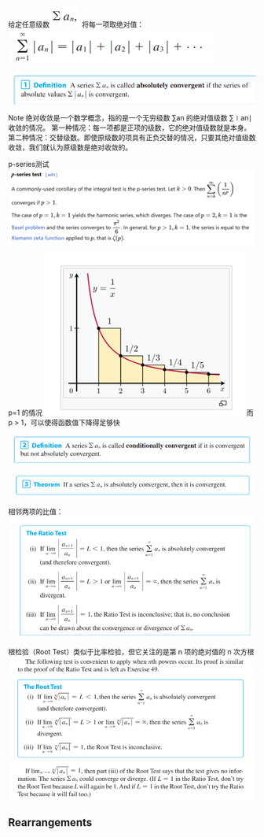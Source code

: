 给定任意级数![](images/Pasted%20image%2020240922083710.png)
将每一项取绝对值：
![](images/Pasted%20image%2020240922083536.png)

![](images/Pasted%20image%2020240922083629.png)

Note
绝对收敛是一个数学概念，指的是一个无穷级数 ∑an​ 的绝对值级数 ∑∣an∣ 收敛的情况。
第一种情况：每一项都是正项的级数，它的绝对值级数就是本身。
第二种情况：交替级数。即使原级数的项具有正负交替的情况，只要其绝对值级数收敛，我们就认为原级数是绝对收敛的。


  
p-series测试
![](images/Pasted%20image%2020240922084422.png)
p=1 的情况
![](images/Pasted%20image%2020240922084742.png)
而 p > 1，可以使得函数值下降得足够快


![](images/Pasted%20image%2020240922084548.png)


![](images/Pasted%20image%2020240922085019.png)


相邻两项的比值：
![](images/Pasted%20image%2020240922085105.png)

根检验（Root Test）类似于比率检验，但它关注的是第 n 项的绝对值的 n 次方根
![](images/Pasted%20image%2020240922085356.png)

## Rearrangements
